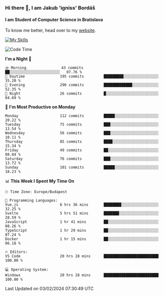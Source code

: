 ### Hi there 👋, I am Jakub 'igniss' Bordáš

#### I am Student of Computer Science in Bratislava
To know me better, head over to my [website](https://bordas.sk).

[![My Skills](https://skillicons.dev/icons?i=js,html,css,figma,svelte,java,kotlin,python,postgresql,typescript,nest,nodejs)](https://bordas.sk)


<!--START_SECTION:waka-->
![Code Time](http://img.shields.io/badge/Code%20Time-1%2C390%20hrs%2049%20mins-blue)

**I'm a Night 🦉** 

```text
🌞 Morning                43 commits          ██░░░░░░░░░░░░░░░░░░░░░░░   07.76 % 
🌆 Daytime                195 commits         █████████░░░░░░░░░░░░░░░░   35.20 % 
🌃 Evening                290 commits         █████████████░░░░░░░░░░░░   52.35 % 
🌙 Night                  26 commits          █░░░░░░░░░░░░░░░░░░░░░░░░   04.69 % 
```
📅 **I'm Most Productive on Monday** 

```text
Monday                   112 commits         █████░░░░░░░░░░░░░░░░░░░░   20.22 % 
Tuesday                  75 commits          ███░░░░░░░░░░░░░░░░░░░░░░   13.54 % 
Wednesday                56 commits          ███░░░░░░░░░░░░░░░░░░░░░░   10.11 % 
Thursday                 85 commits          ████░░░░░░░░░░░░░░░░░░░░░   15.34 % 
Friday                   49 commits          ██░░░░░░░░░░░░░░░░░░░░░░░   08.84 % 
Saturday                 76 commits          ███░░░░░░░░░░░░░░░░░░░░░░   13.72 % 
Sunday                   101 commits         █████░░░░░░░░░░░░░░░░░░░░   18.23 % 
```


📊 **This Week I Spent My Time On** 

```text
🕑︎ Time Zone: Europe/Budapest

💬 Programming Languages: 
Vue.js                   6 hrs 36 mins       ████████░░░░░░░░░░░░░░░░░   32.25 % 
Svelte                   5 hrs 51 mins       ███████░░░░░░░░░░░░░░░░░░   28.59 % 
JavaScript               1 hr 41 mins        ██░░░░░░░░░░░░░░░░░░░░░░░   08.26 % 
TypeScript               1 hr 29 mins        ██░░░░░░░░░░░░░░░░░░░░░░░   07.24 % 
Docker                   1 hr 15 mins        ██░░░░░░░░░░░░░░░░░░░░░░░   06.18 % 

🔥 Editors: 
VS Code                  20 hrs 28 mins      █████████████████████████   100.00 % 

💻 Operating System: 
Windows                  20 hrs 28 mins      █████████████████████████   100.00 % 
```


 Last Updated on 03/02/2024 07:30:49 UTC
<!--END_SECTION:waka-->
